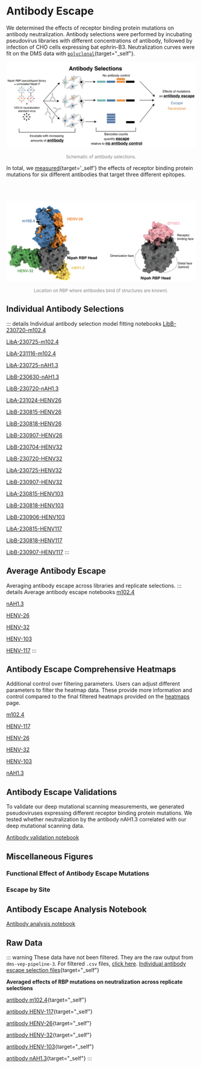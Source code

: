 # Antibody Escape 

We determined the effects of receptor binding protein mutations on antibody neutralization. Antibody selections were performed by incubating pseudovirus libraries with different concentrations of antibody, followed by infection of CHO cells expressing bat ephrin-B3. Neutralization curves were fit on the DMS data with [`polyclonal`](https://github.com/jbloomlab/polyclonal){target="_self"}. 

![image](./public/images/antibody_selection_schematic.png)

<div style="text-align: center; color: grey; font-size: smaller">Schematic of antibody selections.</div>


In total, we [measured](notebooks/mab_neut_ic50.html){target='_self'} the effects of receptor binding protein mutations for six different antibodies that target three different epitopes.

<Figure caption="Neutralization of unmutated Nipah RBP/F pseudovirus by different anti-RBP antibodies.">
    <Altair :showShadow="false" :spec-url="'htmls/mab_neuts_plot.html'"></Altair>
</Figure>
<br></br>

![image](./public/images/antibodies_superimposed.png)

<div style="text-align: center; color: grey; font-size: smaller">Location on RBP where antibodies bind (if structures are known). </div>

## Individual Antibody Selections
::: details Individual antibody selection model fitting notebooks
<a href="notebooks/fit_escape_antibody_escape_LibB-230720-m102.4.html" target="_self">LibB-230720-m102.4</a>

<a href="notebooks/fit_escape_antibody_escape_LibA-230725-m102.4.html" target="_self">LibA-230725-m102.4</a>

<a href="notebooks/fit_escape_antibody_escape_LibA-231116-m102.4.html" target="_self">LibA-231116-m102.4</a>

<a href="notebooks/fit_escape_antibody_escape_LibA-230725-nAH1.3.html" target="_self">LibA-230725-nAH1.3</a>

<a href="notebooks/fit_escape_antibody_escape_LibB-230630-nAH1.3.html" target="_self">LibB-230630-nAH1.3</a>

<a href="notebooks/fit_escape_antibody_escape_LibB-230720-nAH1.3.html" target="_self">LibB-230720-nAH1.3</a>

<a href="notebooks/fit_escape_antibody_escape_LibA-231024-HENV26.html" target="_self">LibA-231024-HENV26</a>

<a href="notebooks/fit_escape_antibody_escape_LibB-230815-HENV26.html" target="_self">LibB-230815-HENV26</a>

<a href="notebooks/fit_escape_antibody_escape_LibB-230818-HENV26.html" target="_self">LibB-230818-HENV26</a>

<a href="notebooks/fit_escape_antibody_escape_LibB-230907-HENV26.html" target="_self">LibB-230907-HENV26</a>

<a href="notebooks/fit_escape_antibody_escape_LibB-230704-HENV32.html" target="_self">LibB-230704-HENV32</a>

<a href="notebooks/fit_escape_antibody_escape_LibB-230720-HENV32.html" target="_self">LibB-230720-HENV32</a>

<a href="notebooks/fit_escape_antibody_escape_LibA-230725-HENV32.html" target="_self">LibA-230725-HENV32</a>

<a href="notebooks/fit_escape_antibody_escape_LibB-230907-HENV32.html" target="_self">LibB-230907-HENV32</a>

<a href="notebooks/fit_escape_antibody_escape_LibA-230815-HENV103.html" target="_self">LibA-230815-HENV103</a>

<a href="notebooks/fit_escape_antibody_escape_LibB-230818-HENV103.html" target="_self">LibB-230818-HENV103</a>

<a href="notebooks/fit_escape_antibody_escape_LibB-230906-HENV103.html" target="_self">LibB-230906-HENV103</a>

<a href="notebooks/fit_escape_antibody_escape_LibA-230815-HENV117.html" target="_self">LibA-230815-HENV117</a>

<a href="notebooks/fit_escape_antibody_escape_LibB-230818-HENV117.html" target="_self">LibB-230818-HENV117</a>

<a href="notebooks/fit_escape_antibody_escape_LibB-230907-HENV117.html" target="_self">LibB-230907-HENV117</a>
:::

## Average Antibody Escape
Averaging antibody escape across libraries and replicate selections.
::: details Average antibody escape notebooks
<a href="notebooks/avg_escape_antibody_escape_m102.4.html" target="_self">m102.4</a>

<a href="notebooks/avg_escape_antibody_escape_nAH1.3.html" target="_self">nAH1.3</a>

<a href="notebooks/avg_escape_antibody_escape_HENV26.html" target="_self">HENV-26</a>

<a href="notebooks/avg_escape_antibody_escape_HENV32.html" target="_self">HENV-32</a>

<a href="notebooks/avg_escape_antibody_escape_HENV103.html" target="_self">HENV-103</a>

<a href="notebooks/avg_escape_antibody_escape_HENV117.html" target="_self">HENV-117</a>
:::

## Antibody Escape Comprehensive Heatmaps
Additional control over filtering parameters. Users can adjust different parameters to filter the heatmap data. These provide more information and control compared to the final filtered heatmaps provided on the [heatmaps](/heatmaps) page.

<a href="htmls/m102.4_mut_effect.html" target="_self">m102.4</a>

<a href="htmls/HENV117_mut_effect.html" target="_self">HENV-117</a>

<a href="htmls/HENV26_mut_effect.html" target="_self">HENV-26</a>

<a href="htmls/HENV32_mut_effect.html" target="_self">HENV-32</a>

<a href="htmls/HENV103_mut_effect.html" target="_self">HENV-103</a>

<a href="htmls/nAH1.3_mut_effect.html" target="_self">nAH1.3</a>


## Antibody Escape Validations
To validate our deep mutational scanning measurements, we generated pseudoviruses expressing different receptor binding protein mutations. We tested whether neutralization by the antibody nAH1.3 correlated with our deep mutational scanning data.

<a href="notebooks/mab_validation.html" target="_self">Antibody validation notebook</a>

<Figure caption="To validate the escape measurements from DMS, we generated single RBP mutant pseudoviruses and tested their neutralization by antibody nAH1.3.">
    <Altair :showShadow="true" :spec-url="'htmls/combined_ic50_neut_curve_plot.html'"></Altair>
</Figure>

## Miscellaneous Figures

<Figure caption="Escape at Nipah and Hendra polymorphisms and differences">
    <Altair :showShadow="true" :spec-url="'htmls/combined_evol_sites_escape.html'"></Altair>
</Figure>

### Functional Effect of Antibody Escape Mutations

<Figure caption="Effects of mutations on cell entry and antibody neutralization">
    <Altair :showShadow="false" :spec-url="'htmls/escape_bubble_plot.html'"></Altair>
</Figure>

### Escape by Site

<Figure caption="Line plot of average antibody escape at each site">
    <Altair :showShadow="true" :spec-url="'htmls/mab_line_escape_plot.html'"></Altair>
</Figure>

## Antibody Escape Analysis Notebook
<a href="notebooks/analyze_escape_data.html" target="_self">Antibody analysis notebook</a>

## Raw Data
::: warning These data have not been filtered. They are the raw output from `dms-vep-pipeline-3`. For filtered `.csv` files, [click here](/pipeline_information#filtered-data).
[Individual antibody escape selection files](https://github.com/dms-vep/Nipah_Malaysia_RBP_DMS/tree/master/results/antibody_escape/by_selection){target="_self"}

**Averaged effects of RBP mutations on neutralization across replicate selections**

[antibody m102.4](https://github.com/dms-vep/Nipah_Malaysia_RBP_DMS/blob/master/results/antibody_escape/averages/m102.4_mut_effect.csv){target="_self"}

[antibody HENV-117](https://github.com/dms-vep/Nipah_Malaysia_RBP_DMS/blob/master/results/antibody_escape/averages/HENV117_mut_effect.csv){target="_self"}

[antibody HENV-26](https://github.com/dms-vep/Nipah_Malaysia_RBP_DMS/blob/master/results/antibody_escape/averages/HENV26_mut_effect.csv){target="_self"}

[antibody HENV-32](https://github.com/dms-vep/Nipah_Malaysia_RBP_DMS/blob/master/results/antibody_escape/averages/HENV32_mut_effect.csv){target="_self"}

[antibody HENV-103](https://github.com/dms-vep/Nipah_Malaysia_RBP_DMS/blob/master/results/antibody_escape/averages/HENV103_mut_effect.csv){target="_self"}

[antibody nAH1.3](https://github.com/dms-vep/Nipah_Malaysia_RBP_DMS/blob/master/results/antibody_escape/averages/nAH1.3_mut_effect.csv){target="_self"}
:::


